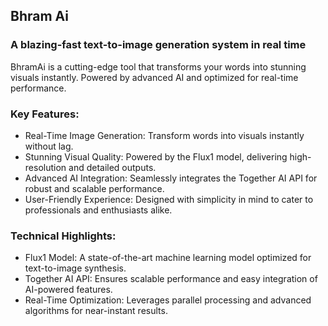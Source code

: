 
## Bhram Ai

### A blazing-fast text-to-image generation system in real time
BhramAi is a cutting-edge tool that transforms your words into stunning visuals instantly. Powered by advanced AI and optimized for real-time performance.



 ### Key Features:
- Real-Time Image Generation: Transform words into visuals instantly without lag.
- Stunning Visual Quality: Powered by the Flux1 model, delivering high-resolution and detailed outputs.
- Advanced AI Integration: Seamlessly integrates the Together AI API for robust and scalable performance.
- User-Friendly Experience: Designed with simplicity in mind to cater to professionals and enthusiasts alike.

### Technical Highlights:
- Flux1 Model: A state-of-the-art machine learning model optimized for text-to-image synthesis.
- Together AI API: Ensures scalable performance and easy integration of AI-powered features.
- Real-Time Optimization: Leverages parallel processing and advanced algorithms for near-instant results.
